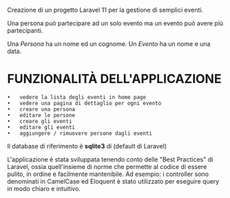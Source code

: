 Creazione di un progetto Laravel 11 per la gestione di semplici eventi.



Una persona può partecipare ad un solo evento ma un evento può avere più partecipanti.

Una *Persona* ha un nome ed un cognome.
Un *Evento* ha un nome e una data.

# FUNZIONALITÀ DELL'APPLICAZIONE

    •	vedere la lista degli eventi in home page 
    •	vedere una pagina di dettaglio per ogni evento 
    •	creare una persona  
    •   editare le persone
    •	creare gli eventi
    •   editare gli eventi
    •	aggiungere / rimuovere persone dagli eventi

Il database di riferimento è **sqlite3** di (default di Laravel)


L'applicazione è stata sviluppata tenendo conto delle "Best Practices" di Laravel, ossia quell'insieme di norme che permette al codice di essere pulito, in ordine e facilmente mantenibile. Ad esempio: i controller sono denominati in CamelCase ed Eloquent è stato utilizzato per eseguire query in modo chiaro e intuitivo.